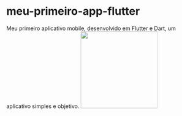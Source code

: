 # meu-primeiro-app-flutter
Meu primeiro aplicativo mobile, desenvolvido em Flutter e Dart, um aplicativo simples e objetivo.
<img src="https://user-images.githubusercontent.com/77747613/138704275-b0ccd94b-8f55-46fa-a261-72846d888b45.png" width="200">

